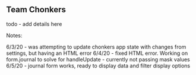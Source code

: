 ## Team Chonkers

todo - add details here

Notes:

6/3/20 - was attempting to update chonkers app state with changes from settings, but having an HTML error
6/4/20 - fixed HTML error. Working on form.journal to solve for handleUpdate - currently not passing mask values
6/5/20 - journal form works, ready to display data and filter display options